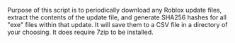 Purpose of this script is to periodically download any Roblox update files, extract the contents of the update file, and generate SHA256 hashes for all "exe" files within that update. It will save them to a CSV file in a directory of your choosing. It does require 7zip to be installed.

